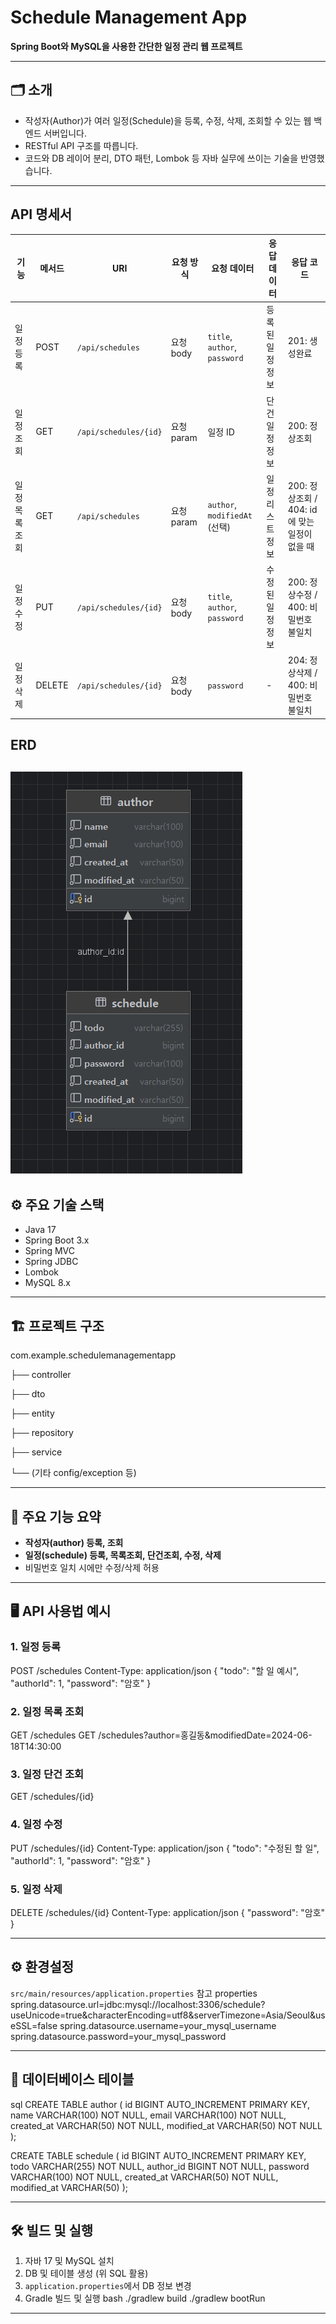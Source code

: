 # Schedule Management App

**Spring Boot와 MySQL을 사용한 간단한 일정 관리 웹 프로젝트**

---

## 🗂️ 소개

- 작성자(Author)가 여러 일정(Schedule)을 등록, 수정, 삭제, 조회할 수 있는 웹 백엔드 서버입니다.
- RESTful API 구조를 따릅니다.
- 코드와 DB 레이어 분리, DTO 패턴, Lombok 등 자바 실무에 쓰이는 기술을 반영했습니다.
---

## API 명세서
| 기능       | 메서드    | URI                   | 요청 방식    | 요청 데이터                        | 응답 데이터    | 응답 코드                     |
| -------- | ------ | --------------------- | -------- | ----------------------------- | --------- | ------------------------- |
| 일정 등록    | POST   | `/api/schedules`      | 요청 body  | `title`, `author`, `password` | 등록된 일정 정보 | 201: 생성완료                 |
| 일정 조회    | GET    | `/api/schedules/{id}` | 요청 param | 일정 ID                         | 단건 일정 정보  | 200: 정상조회                 |
| 일정 목록 조회 | GET    | `/api/schedules`      | 요청 param | `author`, `modifiedAt` (선택)   | 일정 리스트 정보 | 200: 정상조회 / 404: id에 맞는 일정이 없을 때 |
| 일정 수정    | PUT    | `/api/schedules/{id}` | 요청 body  | `title`, `author`, `password` | 수정된 일정 정보 | 200: 정상수정 / 400: 비밀번호 불일치 |
| 일정 삭제    | DELETE | `/api/schedules/{id}` | 요청 body  | `password`                    | -         | 204: 정상삭제 / 400: 비밀번호 불일치 |

## ERD

![ERD](./ERD1.png)
---

## ⚙️ 주요 기술 스택

- Java 17
- Spring Boot 3.x
- Spring MVC
- Spring JDBC
- Lombok
- MySQL 8.x

---

## 🏗️ 프로젝트 구조
com.example.schedulemanagementapp 

├── controller 

├── dto 

├── entity 

├── repository 

├── service 

└── (기타 config/exception 등)

---

## 📝 주요 기능 요약

- **작성자(author) 등록, 조회**
- **일정(schedule) 등록, 목록조회, 단건조회, 수정, 삭제**
- 비밀번호 일치 시에만 수정/삭제 허용

---

## 🖥️ API 사용법 예시

### 1. 일정 등록
POST /schedules Content-Type: application/json { "todo": "할 일 예시", "authorId": 1, "password": "암호" }
### 2. 일정 목록 조회
GET /schedules GET /schedules?author=홍길동&modifiedDate=2024-06-18T14:30:00
### 3. 일정 단건 조회
GET /schedules/{id}
### 4. 일정 수정
PUT /schedules/{id} Content-Type: application/json { "todo": "수정된 할 일", "authorId": 1, "password": "암호" }
### 5. 일정 삭제
DELETE /schedules/{id} Content-Type: application/json { "password": "암호" }

---

## ⚙️ 환경설정

`src/main/resources/application.properties` 참고
properties spring.datasource.url=jdbc:mysql://localhost:3306/schedule?useUnicode=true&characterEncoding=utf8&serverTimezone=Asia/Seoul&useSSL=false spring.datasource.username=your_mysql_username 
spring.datasource.password=your_mysql_password

---

## 💾 데이터베이스 테이블
sql CREATE TABLE author ( 
id BIGINT AUTO_INCREMENT PRIMARY KEY, 
name VARCHAR(100) NOT NULL, email VARCHAR(100) NOT NULL, 
created_at VARCHAR(50) NOT NULL, 
modified_at VARCHAR(50) NOT NULL 
);

CREATE TABLE schedule ( id BIGINT AUTO_INCREMENT PRIMARY KEY,
todo VARCHAR(255) NOT NULL, 
author_id BIGINT NOT NULL, 
password VARCHAR(100) NOT NULL, 
created_at VARCHAR(50) NOT NULL, 
modified_at VARCHAR(50)
);

---

## 🛠️ 빌드 및 실행

1. 자바 17 및 MySQL 설치
2. DB 및 테이블 생성 (위 SQL 활용)
3. `application.properties`에서 DB 정보 변경
4. Gradle 빌드 및 실행
bash ./gradlew build ./gradlew bootRun

---





